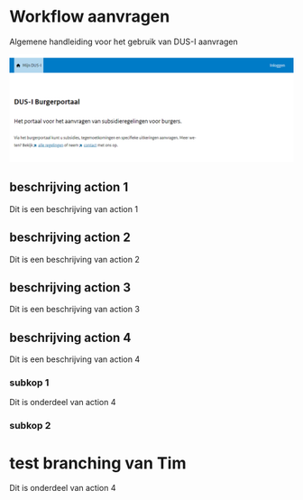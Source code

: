# Workflow aanvragen

Algemene handleiding voor het gebruik van DUS-I aanvragen

!["Test image"](./images/test_image.png "Title test image")

## beschrijving action 1

Dit is een beschrijving van action 1

## beschrijving action 2

Dit is een beschrijving van action 2

## beschrijving action 3

Dit is een beschrijving van action 3

## beschrijving action 4

Dit is een beschrijving van action 4

### subkop 1

Dit is onderdeel van action 4

### subkop 2

# test branching van Tim
Dit is onderdeel van action 4
